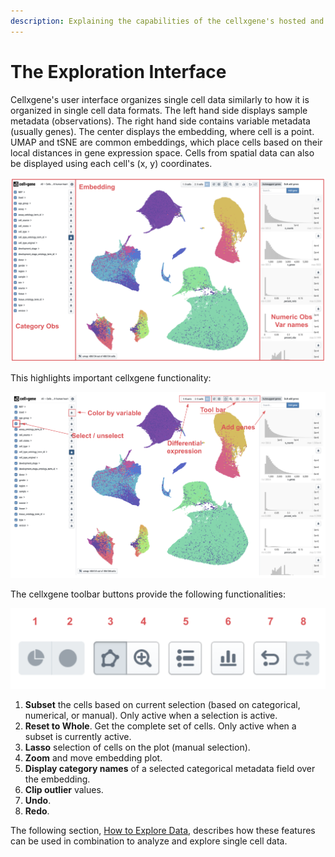 ```yaml
---
description: Explaining the capabilities of the cellxgene's hosted and desktop explorers
---
```


# The Exploration Interface

Cellxgene's user interface organizes single cell data similarly to how it is organized in single cell data formats. The left hand side displays sample metadata \(observations\). The right hand side contains variable metadata \(usually genes\). The center displays the embedding, where cell is a point. UMAP and tSNE are common embeddings, which place cells based on their local distances in gene expression space. Cells from spatial data can also be displayed using each cell's \(x, y\) coordinates.

![](../.gitbook/assets/image%20%2819%29.png)

This highlights important cellxgene functionality:

![Cellxgene essential buttons](../.gitbook/assets/image%20%289%29.png)

The cellxgene toolbar buttons provide the following functionalities:

![Cellxgene toolbar](../.gitbook/assets/image%20%2814%29.png)

1. **Subset** the cells based on current selection \(based on categorical, numerical, or manual\). Only active when a selection is active.
2. **Reset to Whole**. Get the complete set of cells. Only active when a subset is currently active.
3. **Lasso** selection of cells on the plot \(manual selection\).
4. **Zoom** and move embedding plot.
5. **Display category names** of a selected categorical metadata field over the embedding.
6. **Clip outlier** values.
7. **Undo**.
8. **Redo**.

The following section, [How to Explore Data](how-to-explore-data.md), describes how these features can be used in combination to analyze and explore single cell data.

